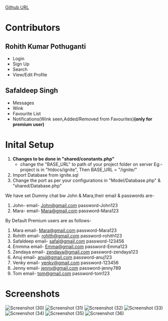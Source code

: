[Github URL](https://github.com/SafaldeepSingh/DatingSite)
# Contributors
## Rohith Kumar Pothuganti 
 - Login
 - Sign Up
 - Search
 - View/Edit Profile
## Safaldeep Singh
 - Messages
 - Wink
 - Favourite List
 - Notifications(Wink seen,Added/Removed from Favourites)**(only for premium user)**

# Inital Setup 
1. **Changes to be done in "shared/constants.php"** 
   - change the "BASE_URL" to path of your project folder on server
       Eg:- project is in "htdocs/ignite", Then BASE_URL = "/ignite/"
2. Import Database from ignite.sql
3. Change the port as per your configurations in "Model/Database.php" & "shared/Database.php"

We have set Dummy chat bw John & Mara,their email & passwords are-
1. John-	email- John@gmail.com	password-John123
2. Mara-	email- Mara@gmail.com	password-Mara123

By Default Premium users are as follows-
1. Mara		email- Mara@gmail.com		password-Mara123
2. Rohith		email- rohith@gmail.com	password-rohith123		
3. Safaldeep	email- safal@gmail.com	password-123456
4. Emmma		email- Emma@gmail.com		password-Emma123
5. Zendaya		email- zendaya@gmail.com	password-zendaya123	
6. Anuj 		email- anuj@gmail.com		password-anuj123
7. Venky 		email- venky@gmail.com	password-123456
8. Jenny		email- jenny@gmail.com	password-jenny789
9. Tom 		email- tom@gmail.com		password-tom123

# Screenshots

![Screenshot (30)](https://user-images.githubusercontent.com/89362925/144662239-de5060e2-dd46-4338-8650-8dda5fb9e916.png)
![Screenshot (31)](https://user-images.githubusercontent.com/89362925/144662241-8d7bac31-7fb0-42a9-8a25-8fb917e76960.png)
![Screenshot (32)](https://user-images.githubusercontent.com/89362925/144662243-4ab3bfb1-f987-46bc-97b2-273b972f6bcc.png)
![Screenshot (33)](https://user-images.githubusercontent.com/89362925/144662245-71bcd4e3-2459-4602-831b-af7b6758f8e5.png)
![Screenshot (34)](https://user-images.githubusercontent.com/89362925/144662247-4d266d34-0a5e-4d6d-b1b9-9ebd19270b43.png)
![Screenshot (35)](https://user-images.githubusercontent.com/89362925/144662249-de9b4abe-0c3c-4546-a316-12243134c8e8.png)
![Screenshot (36)](https://user-images.githubusercontent.com/89362925/144662250-5aedb04a-a862-48cf-b8d8-74756592e89f.png)

 
